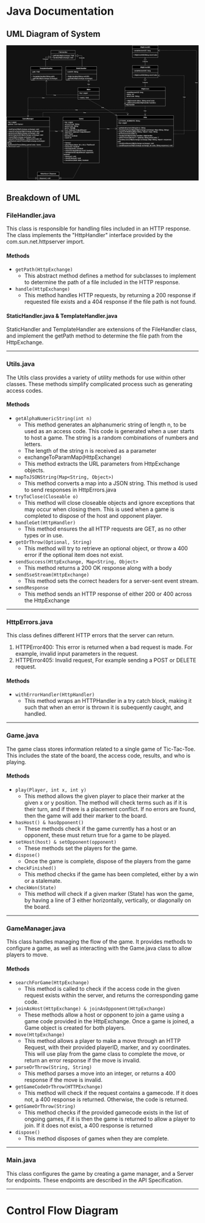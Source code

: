 # Java Documentation
## UML Diagram of System
![UML Diagram of System](Images/SWE4203.jpg)

## Breakdown of UML

### FileHandler.java
This class is responsible for handling files included in an HTTP response. The class implements the "HttpHandler" interface provided by the com.sun.net.httpserver import.

#### Methods
- `getPath(HttpExchange)`
  - This abstract method defines a method for subclasses to implement to determine the path of a file included in the HTTP response.
- `handle(HttpExchange)`
  - This method handles HTTP requests, by returning a 200 response if requested file exists and a 404 response if the file path is not found.

#### StaticHandler.java & TemplateHandler.java
StaticHandler and TemplateHandler are extensions of the FileHandler class, and implement the getPath method to determine the file path from the HttpExchange. 
<hr>

### Utils.java
The Utils class provides a variety of utility methods for use within other classes. These methods simplify complicated process such as generating access codes.

#### Methods
- `getAlphaNumericString(int n)`
   - This method generates an alphanumeric string of length n, to be used as an access code. This code is generated when a user starts to host a game. The string is a random combinations of numbers and letters.
   - The length of the string n is received as a parameter
   - exchangeToParamMap(HttpExchange)
  - This method extracts the URL parameters from HttpExchange objects.
- `mapToJSONString(Map<String, Object>)`
  - This method converts a map into a JSON string. This method is used to send responses in HttpErrors.java
- `tryToClose(Closeable o)`
  - This method will close closeable objects and ignore exceptions that may occur when closing them. This is used when a game is completed to dispose of the host and opponent player.
- `handleGet(HttpHandler)`
   - This method ensures the all HTTP requests are GET, as no other types or in use.
 - `getOrThrow(Optional, String)`
    - This method will try to retrieve an optional object, or throw a 400 error if the optional item does not exist.
  - `sendSuccess(HttpExchange, Map<String, Object>`
     - This method returns a 200 OK response along with a body
   - `sendSseStream(HttpExchange)`
      - This method sets the correct headers for a server-sent event stream.
  - `sendResponse`
     - This method sends an HTTP response of either 200 or 400 across the HttpExchange

<hr>

### HttpErrors.java
This class defines different HTTP errors that the server can return.
1. HTTPError400: This error is returned when a bad request is made. For example, invalid input parameters in the request.
2. HTTPError405: Invalid request, For example sending a POST or DELETE request.

#### Methods
- `withErrorHandler(HttpHandler)` 
    - This method wraps an HTTPHandler in a try catch block, making it such that when an error is thrown it is subequently caught, and handled.

<hr>

### Game.java
The game class stores information related to a single game of Tic-Tac-Toe. This includes the state of the board, the access code, results, and who is playing.

#### Methods
- `play(Player, int x, int y)`
    - This method allows the given player to place their marker at the given x or y position. The method will check terms such as if it is their turn, and if there is a placement conflict. If no errors are found, then the game will add their marker to the board.
- `hasHost() & hasOpponent()`
    - These methods check if the game currently has a host or an opponent, these must return true for a game to be played.
- `setHost(host) & setOpponent(opponent)`
    - These methods set the players for the game.
- `dispose()`
    - Once the game is complete, dispose of the players from the game
- `checkFinished()`
    - This method checks if the game has been completed, either by a win or a stalemate.
- `checkWon(State)`
    - This method will check if a given marker (State) has won the game, by having a line of 3 either horizontally, vertically, or diagonally on the board.

<hr>

### GameManager.java
This class handles managing the flow of the game. It provides methods to configure a game, as well as interacting with the Game.java class to allow players to move.

#### Methods 
- `searchForGame(HttpExchange)`
    - This method is called to check if the access code in the given request exists within the server, and returns the corresponding game code.
- `joinAsHost(HttpExchange) & joinAsOpponent(HttpExchange)`
    - These methods allow a host or opponent to join a game using a game code provided in the HttpExchange. Once a game is joined, a Game object is created for both players.
- `move(HttpExchange)`
    - This method allows a player to make a move through an HTTP Request, with their provided playerID, marker, and xy coordinates. This will use play from the game class to complete the move, or return an error response if the move is invalid.
- `parseOrThrow(String, String)`
    - This method parses a move into an integer, or returns a 400 response if the move is invalid.
- `getGameCodeOrThrow(HTTPExchange)`
    - This method will check if the request contains a gamecode. If it does not, a 400 response is returned. Otherwise, the code is returned.
- `getGameOrThrow(String)`
    - This method checks if the provided gamecode exists in the list of ongoing games, if it is then the game is returned to allow a player to join. If it does not exist, a 400 response is returned
- `dispose()`
    - This method disposes of games when they are complete.
<hr>

### Main.java
This class configures the game by creating a game manager, and a Server for endpoints. These endpoints are described in the API Specification.

<hr>

# Control Flow Diagram